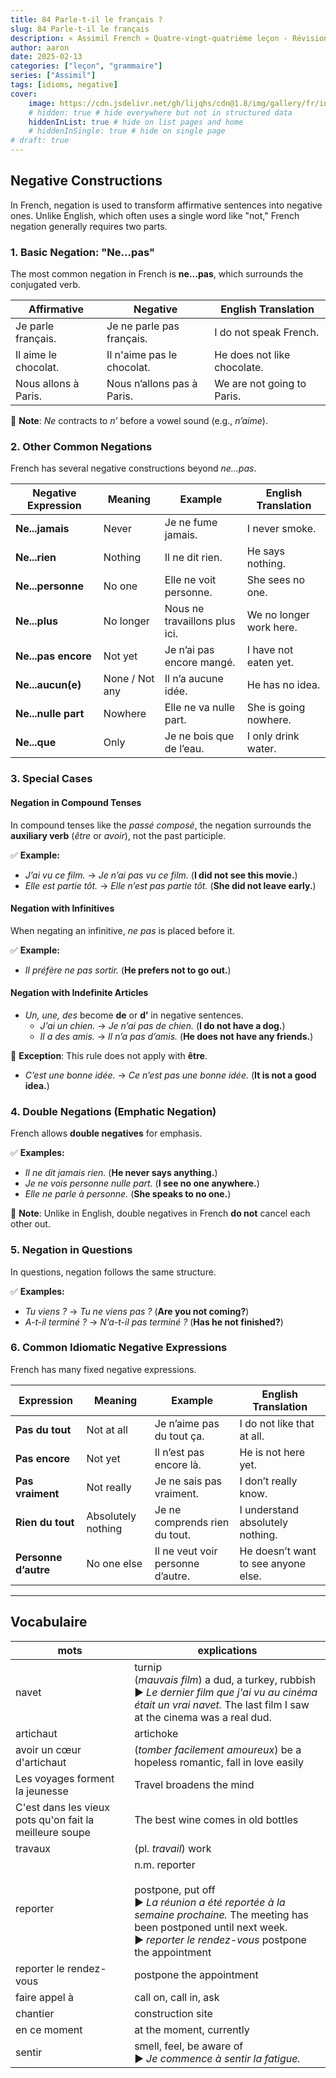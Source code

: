 ```yaml
---
title: 84 Parle-t-il le français ?
slug: 84 Parle-t-il le français
description: « Assimil French » Quatre-vingt-quatrième leçon - Révision
author: aaron
date: 2025-02-13
categories: ["leçon", "grammaire"]
series: ["Assimil"]
tags: [idioms, negative]
cover: 
    image: https://cdn.jsdelivr.net/gh/lijqhs/cdn@1.8/img/gallery/fr/inha-bae-e1EfrTVeEZs-unsplash.jpg
    # hidden: true # hide everywhere but not in structured data
    hiddenInList: true # hide on list pages and home
    # hiddenInSingle: true # hide on single page
# draft: true
---
```


## Negative Constructions

In French, negation is used to transform affirmative sentences into negative ones. Unlike English, which often uses a single word like "not," French negation generally requires two parts. 


### **1. Basic Negation: "Ne...pas"**
The most common negation in French is **ne...pas**, which surrounds the conjugated verb.

| Affirmative | Negative | English Translation |
|-------------|---------|---------------------|
| Je parle français. | Je ne parle pas français. | I do not speak French. |
| Il aime le chocolat. | Il n'aime pas le chocolat. | He does not like chocolate. |
| Nous allons à Paris. | Nous n’allons pas à Paris. | We are not going to Paris. |

🔹 **Note**: *Ne* contracts to *n’* before a vowel sound (e.g., *n’aime*).

### **2. Other Common Negations**
French has several negative constructions beyond *ne...pas*.

| Negative Expression | Meaning | Example | English Translation |
|--------------------|---------|---------|---------------------|
| **Ne...jamais** | Never | Je ne fume jamais. | I never smoke. |
| **Ne...rien** | Nothing | Il ne dit rien. | He says nothing. |
| **Ne...personne** | No one | Elle ne voit personne. | She sees no one. |
| **Ne...plus** | No longer | Nous ne travaillons plus ici. | We no longer work here. |
| **Ne...pas encore** | Not yet | Je n’ai pas encore mangé. | I have not eaten yet. |
| **Ne...aucun(e)** | None / Not any | Il n’a aucune idée. | He has no idea. |
| **Ne...nulle part** | Nowhere | Elle ne va nulle part. | She is going nowhere. |
| **Ne...que** | Only | Je ne bois que de l’eau. | I only drink water. |

### **3. Special Cases**
#### **Negation in Compound Tenses**
In compound tenses like the *passé composé*, the negation surrounds the **auxiliary verb** (*être* or *avoir*), not the past participle.

✅ **Example:**
- *J’ai vu ce film.* → *Je n’ai pas vu ce film.* (**I did not see this movie.**)
- *Elle est partie tôt.* → *Elle n’est pas partie tôt.* (**She did not leave early.**)

#### **Negation with Infinitives**
When negating an infinitive, *ne pas* is placed before it.

✅ **Example:**
- *Il préfère ne pas sortir.* (**He prefers not to go out.**)

#### **Negation with Indefinite Articles**
- *Un, une, des* become **de** or **d’** in negative sentences.
  - *J’ai un chien.* → *Je n’ai pas de chien.* (**I do not have a dog.**)
  - *Il a des amis.* → *Il n’a pas d’amis.* (**He does not have any friends.**)

🔹 **Exception**: This rule does not apply with **être**.
  - *C’est une bonne idée.* → *Ce n’est pas une bonne idée.* (**It is not a good idea.**)


### **4. Double Negations (Emphatic Negation)**
French allows **double negatives** for emphasis.

✅ **Examples:**
- *Il ne dit jamais rien.* (**He never says anything.**)
- *Je ne vois personne nulle part.* (**I see no one anywhere.**)
- *Elle ne parle à personne.* (**She speaks to no one.**)

🔹 **Note**: Unlike in English, double negatives in French **do not** cancel each other out.


### **5. Negation in Questions**
In questions, negation follows the same structure.

✅ **Examples:**
- *Tu viens ?* → *Tu ne viens pas ?* (**Are you not coming?**)
- *A-t-il terminé ?* → *N’a-t-il pas terminé ?* (**Has he not finished?**)


### **6. Common Idiomatic Negative Expressions**
French has many fixed negative expressions.

| Expression | Meaning | Example | English Translation |
|------------|---------|---------|---------------------|
| **Pas du tout** | Not at all | Je n’aime pas du tout ça. | I do not like that at all. |
| **Pas encore** | Not yet | Il n’est pas encore là. | He is not here yet. |
| **Pas vraiment** | Not really | Je ne sais pas vraiment. | I don’t really know. |
| **Rien du tout** | Absolutely nothing | Je ne comprends rien du tout. | I understand absolutely nothing. |
| **Personne d’autre** | No one else | Il ne veut voir personne d’autre. | He doesn’t want to see anyone else. |



---



## Vocabulaire

| mots | explications |
| ---- | ---- | 
| navet | turnip </br> (*mauvais film*) a dud, a turkey, rubbish </br> ▶︎ *Le dernier film que j'ai vu au cinéma était un vrai navet.* The last film I saw at the cinema was a real dud. |
| artichaut | artichoke | 
| avoir un cœur d'artichaut | (*tomber facilement amoureux*) be a hopeless romantic, fall in love easily |
| Les voyages forment la jeunesse | Travel broadens the mind |
| C'est dans les vieux pots qu'on fait la meilleure soupe | The best wine comes in old bottles |
| travaux | (pl. *travail*) work |
| reporter | n.m. reporter </br></br> postpone, put off </br> ▶︎ *La réunion a été reportée à la semaine prochaine.* The meeting has been postponed until next week. </br> ▶︎ *reporter le rendez-vous* postpone the appointment |
| reporter le rendez-vous | postpone the appointment |
| faire appel à | call on, call in, ask |
| chantier | construction site |
| en ce moment | at the moment, currently |
| sentir | smell, feel, be aware of </br> ▶︎ *Je commence à sentir la fatigue.* |